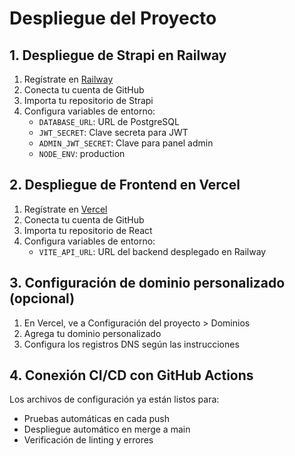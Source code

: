 # Despliegue del Proyecto

## 1. Despliegue de Strapi en Railway

1. Regístrate en [Railway](https://railway.app)
2. Conecta tu cuenta de GitHub
3. Importa tu repositorio de Strapi
4. Configura variables de entorno:
   - `DATABASE_URL`: URL de PostgreSQL
   - `JWT_SECRET`: Clave secreta para JWT
   - `ADMIN_JWT_SECRET`: Clave para panel admin
   - `NODE_ENV`: production

## 2. Despliegue de Frontend en Vercel

1. Regístrate en [Vercel](https://vercel.com)
2. Conecta tu cuenta de GitHub
3. Importa tu repositorio de React
4. Configura variables de entorno:
   - `VITE_API_URL`: URL del backend desplegado en Railway

## 3. Configuración de dominio personalizado (opcional)

1. En Vercel, ve a Configuración del proyecto > Dominios
2. Agrega tu dominio personalizado
3. Configura los registros DNS según las instrucciones

## 4. Conexión CI/CD con GitHub Actions

Los archivos de configuración ya están listos para:
- Pruebas automáticas en cada push
- Despliegue automático en merge a main
- Verificación de linting y errores

